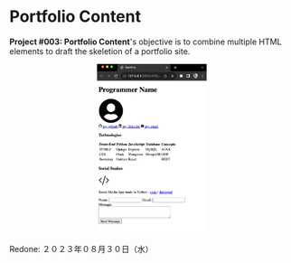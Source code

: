 # Portfolio Content

**Project #003: Portfolio Content**'s objective is to combine multiple HTML elements to draft the skeletion of a portfolio site.

<div align="center">
<img src="img/portfolio-content-img.png" height="300px">
</div>

Redone: ２０２３年０８月３０日（水）